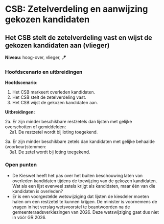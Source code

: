 # CSB: Zetelverdeling en aanwijzing gekozen kandidaten

## Het CSB stelt de zetelverdeling vast en wijst de gekozen kandidaten aan (vlieger)

__Niveau:__ hoog-over, vlieger, 🪁

### Hoofdscenario en uitbreidingen

__Hoofdscenario:__

1. Het CSB markeert overleden kandidaten.
2. Het CSB stelt de zetelverdeling vast.
3. Het CSB wijst de gekozen kandidaten aan.

__Uitbreidingen:__

2a. Er zijn minder beschikbare restzetels dan lijsten met gelijke overschotten of gemiddelden:  
&emsp;2a1. De restzetel wordt bij loting toegekend.

3a. Er zijn minder beschikbare zetels dan kandidaten met gelijke behaalde (voorkeur)stemmen:  
&emsp;3a1. De zetel wordt bij loting toegekend.


### Open punten
- De Kieswet heeft het pas over het buiten beschouwing laten van overleden kandidaten tijdens de toewijzing van de gekozen kandidaten. Wat als een lijst evenveel zetels krijgt als kandidaten, maar één van die kandidaten is overleden?
- Er is een voorgestelde wetswijziging dat lijsten de kiesdeler moeten halen om een restzetel te kunnen krijgen. De minister is voornemens de vragen in het verslag wetsvoorstel te beantwoorden na de gemeenteraadsverkiezingen van 2026. Deze wetswijziging gaat dus niet in vóór GR 2026.